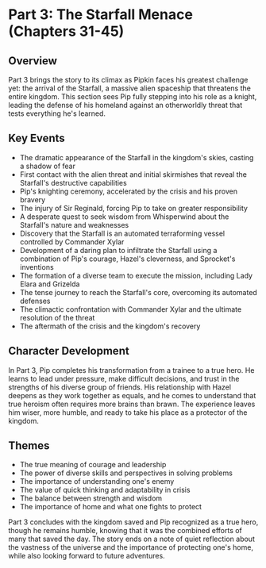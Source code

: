 # Part 3: The Starfall Menace (Chapters 31-45)

## Overview
Part 3 brings the story to its climax as Pipkin faces his greatest challenge yet: the arrival of the Starfall, a massive alien spaceship that threatens the entire kingdom. This section sees Pip fully stepping into his role as a knight, leading the defense of his homeland against an otherworldly threat that tests everything he's learned.

## Key Events
- The dramatic appearance of the Starfall in the kingdom's skies, casting a shadow of fear
- First contact with the alien threat and initial skirmishes that reveal the Starfall's destructive capabilities
- Pip's knighting ceremony, accelerated by the crisis and his proven bravery
- The injury of Sir Reginald, forcing Pip to take on greater responsibility
- A desperate quest to seek wisdom from Whisperwind about the Starfall's nature and weaknesses
- Discovery that the Starfall is an automated terraforming vessel controlled by Commander Xylar
- Development of a daring plan to infiltrate the Starfall using a combination of Pip's courage, Hazel's cleverness, and Sprocket's inventions
- The formation of a diverse team to execute the mission, including Lady Elara and Grizelda
- The tense journey to reach the Starfall's core, overcoming its automated defenses
- The climactic confrontation with Commander Xylar and the ultimate resolution of the threat
- The aftermath of the crisis and the kingdom's recovery

## Character Development
In Part 3, Pip completes his transformation from a trainee to a true hero. He learns to lead under pressure, make difficult decisions, and trust in the strengths of his diverse group of friends. His relationship with Hazel deepens as they work together as equals, and he comes to understand that true heroism often requires more brains than brawn. The experience leaves him wiser, more humble, and ready to take his place as a protector of the kingdom.

## Themes
- The true meaning of courage and leadership
- The power of diverse skills and perspectives in solving problems
- The importance of understanding one's enemy
- The value of quick thinking and adaptability in crisis
- The balance between strength and wisdom
- The importance of home and what one fights to protect

Part 3 concludes with the kingdom saved and Pip recognized as a true hero, though he remains humble, knowing that it was the combined efforts of many that saved the day. The story ends on a note of quiet reflection about the vastness of the universe and the importance of protecting one's home, while also looking forward to future adventures.
